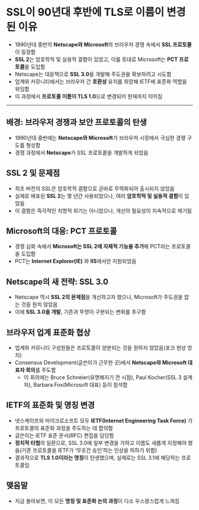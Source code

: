 # SSL이 90년대 후반에 TLS로 이름이 변경된 이유


* 1990년대 중반의 **Netscape와 Microsoft**의 브라우저 경쟁 속에서 **SSL 프로토콜**이 등장함
* **SSL 2**는 암호학적 및 실용적 결함이 있었고, 이를 토대로 Microsoft는 **PCT 프로토콜**을 도입함
* Netscape는 대응책으로 **SSL 3.0**을 개발해 주도권을 확보하려고 시도함
* 업계와 커뮤니티에서는 브라우저 간 **호환성** 유지를 희망해 IETF에 표준화 역할을 위임함
* 이 과정에서 **프로토콜 이름이 TLS 1.0**으로 변경되어 현재까지 이어짐

---

배경: 브라우저 경쟁과 보안 프로토콜의 탄생
------------------------

* 1990년대 중반에는 **Netscape와 Microsoft**가 브라우저 시장에서 극심한 경쟁 구도를 형성함
* 경쟁 과정에서 **Netscape**가 SSL 프로토콜을 개발하게 되었음

SSL 2 및 문제점
-----------

* 최초 버전의 SSL은 암호학적 결함으로 곧바로 무력화되어 출시되지 않았음
* 실제로 배포된 **SSL 2**는 몇 년간 사용되었으나, 여러 **암호학적 및 실용적 결함**이 있었음
* 이 결함은 즉각적인 치명적 위기는 아니었으나, 개선의 필요성이 지속적으로 제기됨

Microsoft의 대응: PCT 프로토콜
-----------------------

* 경쟁 심화 속에서 **Microsoft는 SSL 2에 자체적 기능을 추가**해 PCT라는 프로토콜을 도입함
* PCT는 **Internet Explorer(IE)** 와 **IIS**에서만 지원되었음

Netscape의 새 전략: SSL 3.0
-----------------------

* Netscape 역시 **SSL 2의 문제점**을 개선하고자 했으나, Microsoft가 주도권을 잡는 것을 원치 않았음
* 이에 **SSL 3.0을 개발**, 기존과 뚜렷이 구분되는 변화를 추구함

브라우저 업계 표준화 협상
--------------

* 업계와 커뮤니티 구성원들은 프로토콜이 양분되는 것을 원하지 않았음(포크 현상 방지)
* Consensus Development(글쓴이가 근무한 곳)에서 **Netscape와 Microsoft 대표자 회의**를 주도함
  + 이 회의에는 Bruce Schneier(유명해지기 전 시점), Paul Kocher(SSL 3 설계자), Barbara Fox(Microsoft 대표) 등이 참석함

IETF의 표준화 및 명칭 변경
-----------------

* 넷스케이프와 마이크로소프트 모두 **IETF(Internet Engineering Task Force)** 가 프로토콜의 표준화 과정을 주도하는 데 합의함
* 글쓴이는 IETF 표준 문서(RFC) 편집을 담당함
* **정치적 타협**의 일환으로, SSL 3.0에 일부 변경을 가하고 이름도 새롭게 지정해야 했음(기존 프로토콜을 IETF가 ‘무조건 승인’하는 인상을 피하기 위함)
* 결과적으로 **TLS 1.0이라는 명칭**이 탄생했으며, 실제로는 SSL 3.1에 해당하는 프로토콜임

맺음말
---

* 지금 돌아보면, 이 모든 **명칭 및 표준화 논의 과정**이 다소 우스꽝스럽게 느껴짐
